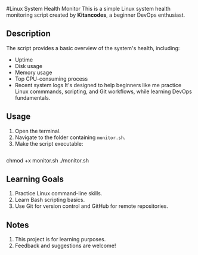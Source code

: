#Linux System Health Monitor
This is a simple Linux system health monitoring script created by **Kitancodes**, a beginner DevOps enthusiast.
## Description
The script provides a basic overview of the system's health, including:
- Uptime
- Disk usage
- Memory usage
- Top CPU-consuming process
- Recent system logs
It's designed to help beginners like me practice Linux commmands, scripting, and Git workflows, while learning DevOps fundamentals.
## Usage
1. Open the terminal.
2. Navigate to the folder containing `monitor.sh`.
3. Make the script executable:
   ```bash
chmod +x monitor.sh
./monitor.sh
## Learning Goals
1. Practice Linux command-line skills.
2. Learn Bash scripting basics.
3. Use Git for version control and GitHub for remote repositories. 
## Notes
1. This project is for learning purposes.
2. Feedback and suggestions are welcome!

